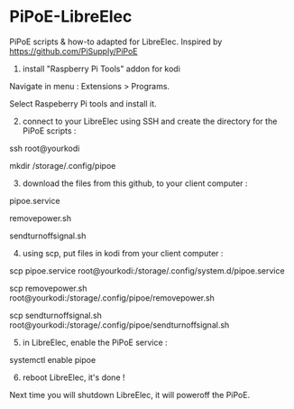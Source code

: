 # PiPoE-LibreElec
PiPoE scripts &amp; how-to adapted for LibreElec. Inspired by https://github.com/PiSupply/PiPoE

1) install "Raspberry Pi Tools" addon for kodi

Navigate in menu : Extensions > Programs.

Select Raspeberry Pi tools and install it.

2) connect to your LibreElec using SSH and create the directory for the PiPoE scripts :

ssh root@yourkodi

mkdir /storage/.config/pipoe

3) download the files from this github, to your client computer :

pipoe.service

removepower.sh

sendturnoffsignal.sh

4) using scp, put files in kodi from your client computer :

scp pipoe.service root@yourkodi:/storage/.config/system.d/pipoe.service

scp removepower.sh root@yourkodi:/storage/.config/pipoe/removepower.sh

scp sendturnoffsignal.sh root@yourkodi:/storage/.config/pipoe/sendturnoffsignal.sh

5) in LibreElec, enable the PiPoE service :

systemctl enable pipoe

6) reboot LibreElec, it's done !

Next time you will shutdown LibreElec, it will poweroff the PiPoE.
